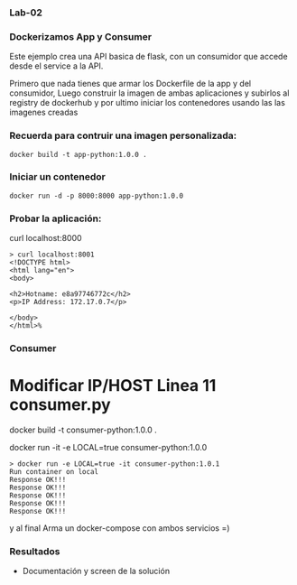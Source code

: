 ### Lab-02

### Dockerizamos App y Consumer

Este ejemplo crea una API basica de flask, con un consumidor que accede desde el service a la API. 

Primero que nada tienes que armar los Dockerfile de la app y del consumidor, Luego construir la imagen de ambas aplicaciones y subirlos al registry de dockerhub y por ultimo iniciar los contenedores usando las las imagenes creadas

### Recuerda para contruir una imagen personalizada:

`docker build -t app-python:1.0.0 . `


### Iniciar un contenedor

`docker run -d -p 8000:8000 app-python:1.0.0`


### Probar la aplicación: 

curl localhost:8000
```
> curl localhost:8001
<!DOCTYPE html>
<html lang="en">
<body>

<h2>Hotname: e8a97746772c</h2>
<p>IP Address: 172.17.0.7</p>

</body>
</html>%  
```
### Consumer

# Modificar IP/HOST Linea 11 consumer.py

docker build -t consumer-python:1.0.0 .

docker run -it -e LOCAL=true consumer-python:1.0.0

```
> docker run -e LOCAL=true -it consumer-python:1.0.1
Run container on local
Response OK!!!
Response OK!!!
Response OK!!!
Response OK!!!
Response OK!!!
```

y al final 
Arma un docker-compose con ambos servicios =)

### Resultados

- Documentación y screen de la solución

